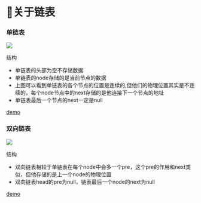 <h1>👏关于链表</h1>
<h3>单链表</h3>
<img src="https://user-images.githubusercontent.com/74183122/205238418-ee55cdb3-aa69-4716-bc8b-48946be75621.png"/>
<p>结构</p>
<ul>
  <li>单链表的头部为空不存储数据</li>
  <li>单链表的node存储的是当前节点的数据</li>
  <li>上图可以看到单链表的各个节点的位置是连续的,但他们的物理位置其实是不连续的，每个node节点中的next存储的是他连接下一个节点的地址</li>
  <li>单链表最后一个节点的next一定是null</li>
</ul>
<a href="https://github.com/guofulei/data-structure/blob/main/data-structures/src/com/lee/linked/LinkedDemo.java">demo</a>
<h3>双向链表</h3>
<img src="https://user-images.githubusercontent.com/74183122/205246952-a548bb2d-4b88-440c-9e73-cc5bfbfb7c51.png"/>
<p>结构</p>
<ul>
  <li>双向链表相较于单链表在每个node中会多一个pre，这个pre的作用和next类似，但他存储的是上一个node的物理位置</li>
  <li>双向链表head的pre为null，链表最后一个node的next为null</li>
</ul>
<a href="">demo</a>
